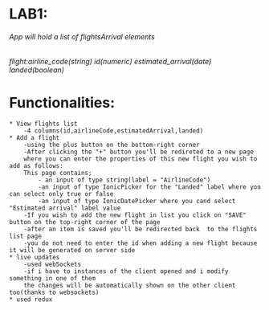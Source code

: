 # LAB1:
###### App will hold a list of flightsArrival elements
###### flight:airline_code(string) id(numeric) estimated_arrival(date) landed(boolean) 

# Functionalities:
    * View flights list
        -4 columns(id,airlineCode,estimatedArrival,landed)
    * Add a flight
        -using the plus button on the bottom-right corner
        -After clicking the "+" button you'll be redireted to a new page 
        where you can enter the properties of this new flight you wish to add as follows:
        This page contains;
            - an input of type string(label = "AirlineCode")
            -an input of type IonicPicker for the "Landed" label where you can select only true or false
            -an input of type IonicDatePicker where you cand select "Estimated arrival" label value
        -If you wish to add the new flight in list you click on "SAVE" button on the top-right corner of the page
        -after an item is saved you'll be redirected back  to the flights list page
        -you do not need to enter the id when adding a new flight because it will be generated on server side
    * live updates
        -used webSockets 
        -if i have to instances of the client opened and i modify something in one of them
        the changes will be automatically shown on the other client too(thanks to websockets)
    * used redux
